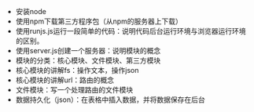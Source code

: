 + 安装node
+ 使用npm下载第三方程序包（从npm的服务器上下载）
+ 使用runjs.js运行一段简单的代码：说明代码后台运行环境与浏览器运行环境的区别。
+ 使用server.js创建一个服务器：说明模块的概念
+ 模块的分类：核心模块、文件模块、第三方模块
+ 核心模块的讲解fs：操作文本，操作json
+ 核心模块的讲解url：路由的概念
+ 文件模块：写一个处理路由的文件模块
+ 数据持久化（json）：在表格中插入数据，并将数据保存在后台